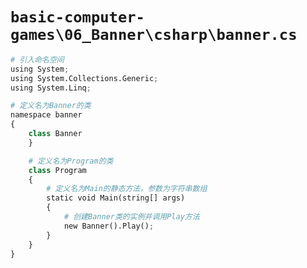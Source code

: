 # `basic-computer-games\06_Banner\csharp\banner.cs`

```py
# 引入命名空间
using System;
using System.Collections.Generic;
using System.Linq;

# 定义名为Banner的类
namespace banner
{
    class Banner
    }

    # 定义名为Program的类
    class Program
    {
        # 定义名为Main的静态方法，参数为字符串数组
        static void Main(string[] args)
        {
            # 创建Banner类的实例并调用Play方法
            new Banner().Play();
        }
    }
}
```